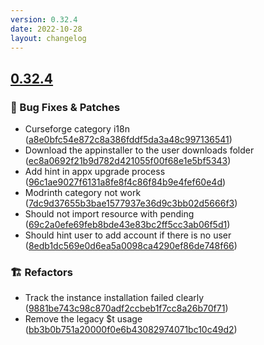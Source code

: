 ```yaml
---
version: 0.32.4
date: 2022-10-28
layout: changelog
---
```

## [0.32.4](#0.32.4)
### 🐛 Bug Fixes & Patches

- Curseforge category i18n ([a8e0bfc54e872c8a386fddf5da3a48c997136541](https://github.com/Voxelum/x-minecraft-launcher/commit/a8e0bfc54e872c8a386fddf5da3a48c997136541))
- Download the appinstaller to the user downloads folder ([ec8a0692f21b9d782d421055f00f68e1e5bf5343](https://github.com/Voxelum/x-minecraft-launcher/commit/ec8a0692f21b9d782d421055f00f68e1e5bf5343))
- Add hint in appx upgrade process ([96c1ae9027f6131a8fe8f4c86f84b9e4fef60e4d](https://github.com/Voxelum/x-minecraft-launcher/commit/96c1ae9027f6131a8fe8f4c86f84b9e4fef60e4d))
- Modrinth category not work ([7dc9d37655b3bae1577937e36d9c3bb02d5666f3](https://github.com/Voxelum/x-minecraft-launcher/commit/7dc9d37655b3bae1577937e36d9c3bb02d5666f3))
- Should not import resource with pending ([69c2a0efe69feb8bde43e83bc2ff5cc3ab06f5d1](https://github.com/Voxelum/x-minecraft-launcher/commit/69c2a0efe69feb8bde43e83bc2ff5cc3ab06f5d1))
- Should hint user to add account if there is no user ([8edb1dc569e0d6ea5a0098ca4290ef86de748f66](https://github.com/Voxelum/x-minecraft-launcher/commit/8edb1dc569e0d6ea5a0098ca4290ef86de748f66))
### 🏗️ Refactors

- Track the instance installation failed clearly ([9881be743c98c870adf2ccbeb1f7cc8a26b70f71](https://github.com/Voxelum/x-minecraft-launcher/commit/9881be743c98c870adf2ccbeb1f7cc8a26b70f71))
- Remove the legacy $t usage ([bb3b0b751a20000f0e6b43082974071bc10c49d2](https://github.com/Voxelum/x-minecraft-launcher/commit/bb3b0b751a20000f0e6b43082974071bc10c49d2))